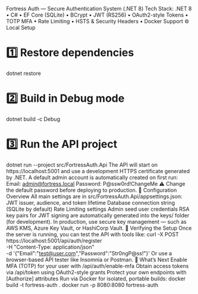 Fortress Auth — Secure Authentication System (.NET 8)
Tech Stack: .NET 8 • C# • EF Core (SQLite) • BCrypt • JWT (RS256) • OAuth2-style Tokens • TOTP MFA • Rate Limiting • HSTS & Security Headers • Docker Support
⚙️ Local Setup
# 1️⃣ Restore dependencies
dotnet restore

# 2️⃣ Build in Debug mode
dotnet build -c Debug

# 3️⃣ Run the API project
dotnet run --project src/FortressAuth.Api
The API will start on https://localhost:5001
and use a development HTTPS certificate generated by .NET.
A default admin account is automatically created on first run:
Email: admin@fortress.local
Password: P@ssw0rd!ChangeMe
⚠️ Change the default password before deploying to production.
🧰 Configuration Overview
All main settings are in src/FortressAuth.Api/appsettings.json:
JWT issuer, audience, and token lifetime
Database connection string (SQLite by default)
Rate Limiting settings
Admin seed user credentials
RSA key pairs for JWT signing are automatically generated into the keys/ folder (for development).
In production, use secure key management — such as AWS KMS, Azure Key Vault, or HashiCorp Vault.
🧪 Verifying the Setup
Once the server is running, you can test the API with tools like:
curl -X POST https://localhost:5001/api/auth/register \
  -H "Content-Type: application/json" \
  -d '{"Email":"test@user.com","Password":"Str0ngP@ss!"}'
Or use a browser-based API tester like Insomnia or Postman.
🧱 What’s Next
Enable MFA (TOTP) for your user with /api/auth/enable-mfa
Obtain access tokens via /api/token using OAuth2-style grants
Protect your own endpoints with [Authorize] attributes
Run via Docker for isolated, portable builds:
docker build -t fortress-auth .
docker run -p 8080:8080 fortress-auth
